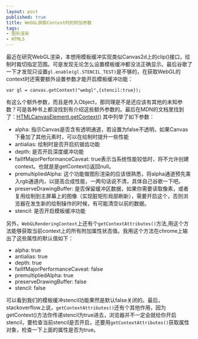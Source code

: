 ```yaml
---
layout: post
published: true
title: WebGL获取Context时的附加参数
tags:
- 图形渲染
- HTML5
---
```


最近在研究WebGL渲染，本想用模板缓冲实现类似Canvas2d上的clip()接口，绘制时裁切指定范围。可是发现无论怎么设置模板缓冲都没法正确显示。最后谷歌了一下才发现只设置`gl.enable(gl.STENCIL_TEST)`是不够的，在获取WebGL的context时还需要额外设置参数才能开启模板缓冲功能：

```
var gl = canvas.getContext("webgl",{stencil:true});
```
有这么个额外参数，而且是传入Object，那同理是不是还应该有其他的未知参数？可是各种书上都没找到有介绍这些额外参数的。最后在MDN的文档里找到了：[HTMLCanvasElement.getContext()](https://developer.mozilla.org/zh-CN/docs/Web/API/HTMLCanvasElement/getContext) 其中列举了如下参数：

* alpha: 指示Canvas是否含有透明通道，若设置为false不透明，如果Canvas下叠加了其他元素时，可以在绘制时提升一些性能
* antialias: 绘制时是否开启抗锯齿功能
* depth: 是否开启深度缓冲功能
* failIfMajorPerformanceCaveat: true表示当系统性能较低时，将不允许创建context。也就是是getContext()返回null。
* premultipliedAlpha: 这个功能做图形渲染的应该很熟悉，将alpha通道预先乘入rgb通道内，以提高合成性能，一两句话说不清，具体自己谷歌一下吧。
* preserveDrawingBuffer: 是否保留缓冲区数据，如果你需要读取像素，或者复用绘制到主屏幕上的图像（实现脏矩形局部刷新），需要开启这个，否则浏览器在发生新的绘制操作的时候，有可能清空以前的数据。
* stencil: 是否开启模板缓冲功能

另外，`WebGLRenderingContext`上还有个`getContextAttributes()`方法,用这个方法能够获取当前context上的所有附加属性状态值。我用这个方法在chrome上输出了这些属性的默认值如下：

* alpha: true
* antialias: true
* depth: true
* failIfMajorPerformanceCaveat: false
* premultipliedAlpha: true
* preserveDrawingBuffer: false
* stencil: false

可以看到我们的模板缓冲stencil功能果然是默认false关闭的。最后，stackoverflow上说，`getContextAttributes()`还有个其他作用，因为getContext()方法你传递stencil为true进去，浏览器并不一定会就给你开启stencil，要检查当前stencil是否开启，还要用`getContextAttributes()`获取属性对象，检查一下上面的属性是否为true。